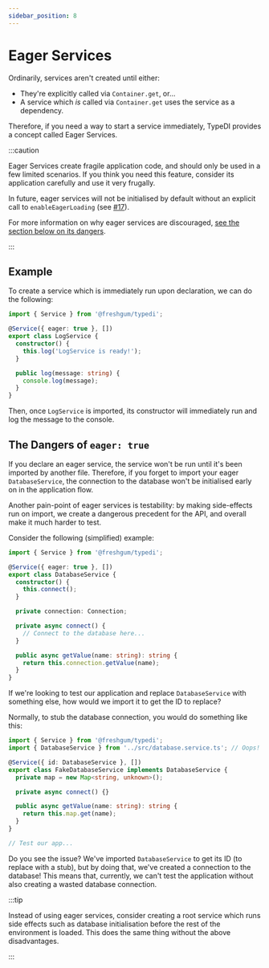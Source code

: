 ```yaml
---
sidebar_position: 8
---
```


# Eager Services

Ordinarily, services aren't created until either:

- They're explicitly called via `Container.get`, or...
- A service which _is_ called via `Container.get` uses the service as a dependency.

Therefore, if you need a way to start a service immediately, TypeDI provides a concept called Eager Services.

:::caution

Eager Services create fragile application code, and should only be used in a few limited scenarios.
If you think you need this feature, consider its application carefully and use it very frugally.

In future, eager services will not be initialised by default without an explicit call to `enableEagerLoading` (see [#17](https://github.com/freshgum-bubbles/typedi/pull/17)).

For more information on why eager services are discouraged, [see the section below on its dangers](#the-dangers-of-eager-true).

:::

## Example

To create a service which is immediately run upon declaration, we can do the following:

```ts title="src/log.service.ts"
import { Service } from '@freshgum/typedi';

@Service({ eager: true }, [])
export class LogService {
  constructor() {
    this.log('LogService is ready!');
  }

  public log(message: string) {
    console.log(message);
  }
}
```

Then, once `LogService` is imported, its constructor will immediately run and log the message to the console.

## The Dangers of `eager: true`

If you declare an eager service, the service won't be run until it's been imported by another file.
Therefore, if you forget to import your eager `DatabaseService`, the connection to the database won't
be initialised early on in the application flow.

Another pain-point of eager services is testability: by making side-effects run on import, we
create a dangerous precedent for the API, and overall make it much harder to test.

Consider the following (simplified) example:

```ts title="src/database.service.ts"
import { Service } from '@freshgum/typedi';

@Service({ eager: true }, [])
export class DatabaseService {
  constructor() {
    this.connect();
  }

  private connection: Connection;

  private async connect() {
    // Connect to the database here...
  }

  public async getValue(name: string): string {
    return this.connection.getValue(name);
  }
}
```

If we're looking to test our application and replace `DatabaseService` with something else,
how would we import it to get the ID to replace?

Normally, to stub the database connection, you would do something like this:

```ts title="spec/app.service.ts"
import { Service } from '@freshgum/typedi';
import { DatabaseService } from '../src/database.service.ts'; // Oops!

@Service({ id: DatabaseService }, [])
export class FakeDatabaseService implements DatabaseService {
  private map = new Map<string, unknown>();

  private async connect() {}

  public async getValue(name: string): string {
    return this.map.get(name);
  }
}

// Test our app...
```

Do you see the issue? We've imported `DatabaseService` to get its ID (to replace with a stub),
but by doing that, we've created a connection to the database!
This means that, currently, we can't test the application without also creating a wasted database connection.

:::tip

Instead of using eager services, consider creating a root service which runs side effects
such as database initialisation before the rest of the environment is loaded.
This does the same thing without the above disadvantages.

:::

